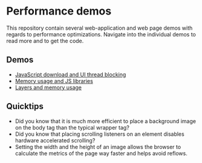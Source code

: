 # Performance demos
This repository contain several web-application and web page demos with regards to performance optimizations. Navigate into the individual demos to read more and to get the code.

## Demos
* [JavaScript download and UI thread blocking](jsblocking/)
* [Memory usage and JS libraries](jslibraries/)
* [Layers and memory usage](layers_and_memory_usage/)

## Quicktips
* Did you know that it is much more efficient to place a background image on the body tag than the typical wrapper tag?
* Did you know that placing scrolling listeners on an element disables hardware accelerated scrolling?
* Setting the width and the height of an image allows the browser to calculate the metrics of the page way faster and helps avoid reflows.